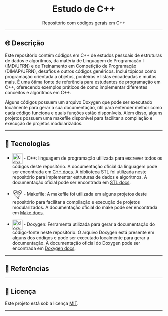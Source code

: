 <h1 align="center"> Estudo de C++</h1>
<p align="center">Repositório com códigos gerais em C++</p>

---



## :globe_with_meridians: Descrição

Este repositório contém códigos em C++ de estudos pessoais de estruturas de dados e algoritmos, da matéria de Linguagem de Programação I (IMD/UFRN) e de Treinamento em Competição de Programação (DIMAP/UFRN), desafios e outros códigos genéricos. Inclui tópicos como programação orientada a objetos, ponteiros e listas encadeadas e muitos mais. É uma ótima fonte de referência para estudantes de programação em C++, oferecendo exemplos práticos de como implementar diferentes conceitos e algoritmos em C++.

Alguns códigos possuem um arquivo Doxygen que pode ser executado localmente para gerar a sua documentação, útil para entender melhor como cada código funciona e quais funções estão disponíveis. Além disso, alguns projetos possuem uma makefile disponível para facilitar a compilação e execução de projetos modularizados.

---



## :wrench: Tecnologias

<ul>
<li>
<p>
    <img width="32px" height=32px style="vertical-align: middle" src="https://www.freeiconspng.com/uploads/c--logo-icon-0.png" alt="csharp-logo"/>
    - C++: linguagem de programação utilizada para escrever todos os códigos deste repositório. A documentação oficial da linguagem pode ser encontrada em <a href="https://isocpp.org/">C++ docs</a>. A biblioteca STL foi utilizada neste repositório para implementar estruturas de dados e algoritmos. A documentação oficial pode ser encontrada em <a href="http://www.cplusplus.com/reference/stl/">STL docs</a>.
</p>

<li>
<p>
    <svg width="32px" height="32px" style="vertical-align: middle" xmlns="http://www.w3.org/2000/svg" viewBox="0 0 32 32"><path d="M7.313,18.654a.548.548,0,0,1-.6.233.917.917,0,0,0-.869.08c-.306.218-.637.053-.579-.345a1.229,1.229,0,0,1,.583-.971c.833-.479.254-.812.711-1.293s.357-.629.341-1.283a4.648,4.648,0,0,1-3.4-1.9,6.012,6.012,0,0,1-1.46-3.764,6.365,6.365,0,0,1,.649-3.8A5.315,5.315,0,0,1,5.254,3.089a7.022,7.022,0,0,1,3.489-.77,4.96,4.96,0,0,1,2.443.452,5.148,5.148,0,0,0,1.546.8,1.217,1.217,0,0,0,.782-.226c.047,1.189-1.023,1.292-1.98,1.317s-1.546-.371-2.427-.224A4.193,4.193,0,0,0,6.077,6.212,3.783,3.783,0,0,0,5.408,8.9a1.952,1.952,0,0,0,1.441,1.8c.5.008.61-.136,1.047-.421s2.665-3.043,3.426-3.663a3.522,3.522,0,0,1,2.322-.821,3.24,3.24,0,0,1,1.671.286A12.275,12.275,0,0,1,16.9,7.139a8.833,8.833,0,0,0,.684-.576,2.865,2.865,0,0,1,2.393-.718,3.644,3.644,0,0,1,1.819.8A14.312,14.312,0,0,1,23.809,9.07a3.59,3.59,0,0,0,1.621,1.489c.771.237,1.352-.762,1.437-1.316a5.814,5.814,0,0,0,.112-.935,4.413,4.413,0,0,0-.135-1.125,4,4,0,0,0-.455-1.016,3.606,3.606,0,0,0-1.3-1.25A4.129,4.129,0,0,0,23.7,4.5a13.676,13.676,0,0,0-1.4.2c-.584.04-1.628.171-2.086-.28a1.18,1.18,0,0,1-.378-.853.892.892,0,0,0,.469.19c.366.031.708-.268,1-.441a7.34,7.34,0,0,1,.908-.526,5.856,5.856,0,0,1,2.7-.232,6.308,6.308,0,0,1,2.2.725,6,6,0,0,1,1.634,1.48A4.983,4.983,0,0,1,29.781,6.9a8.981,8.981,0,0,1,.017,3.847,7.577,7.577,0,0,1-1.714,2.819,4.388,4.388,0,0,1-2.317,1.112,4.911,4.911,0,0,0,.086.488c.064.206.188.436.441.363a.236.236,0,0,1,.289.063c.133.116.064.567-.311.769a1.449,1.449,0,0,1-.695.131,6.612,6.612,0,0,1-1.11-.051c-.33-.058-.528-.32-.894-.361a3.572,3.572,0,0,1-1.452-.764,3.048,3.048,0,0,0-.362-.185c.059.18.138.368.177.541s.023.334.043.472.059.247.082.359c.09.081.119.2.272.243a1.706,1.706,0,0,0,.546-.043c.156-.021.26-.106.383-.083a.85.85,0,0,1,.34.193c.1.082.191.094.274.3a3.333,3.333,0,0,1,.171.9,1.93,1.93,0,0,1-.1.755,1.261,1.261,0,0,1-.381.541,5.937,5.937,0,0,1-.956.769,1.652,1.652,0,0,0,.2.3c.1.109.324.229.421.344a.473.473,0,0,1,.148.324.686.686,0,0,1-.109.433,1.9,1.9,0,0,1-.937.573,2.477,2.477,0,0,1,.023,1.06c-.037.159-.119.519-.315.612a3.823,3.823,0,0,1-.814.086c-.239.038-.373.074-.56.111a3.3,3.3,0,0,0-.34.492.4.4,0,0,0,.008.35c.049.15.214.368.261.544a1.091,1.091,0,0,1,.012.541.943.943,0,0,1-.269.46c-.15.157-.446.28-.593.406s-.294.142-.254.352a1.551,1.551,0,0,0,.781.867.925.925,0,0,0,.65-.048c-.015.246-.228.412-.367.576a2.2,2.2,0,0,0,1-.588,2.488,2.488,0,0,1-.752.955,2.872,2.872,0,0,1-.6.4,2.652,2.652,0,0,0,.99,0,1.97,1.97,0,0,1-.748.242,2.2,2.2,0,0,1-.85-.064,5.7,5.7,0,0,1-.951-.541.78.78,0,0,0,.217.442,2.859,2.859,0,0,0,.639.334,9.407,9.407,0,0,1-.963-.116,2.233,2.233,0,0,1-.555-.189,3.647,3.647,0,0,1-.449-.309,1.291,1.291,0,0,0,.215.411,1.963,1.963,0,0,0,.48.232,2.1,2.1,0,0,1-.5-.011,1.408,1.408,0,0,1-.517-.245,3.7,3.7,0,0,1-.52-.463,2.155,2.155,0,0,1-.4-.538c-.058-.154.035-.262.052-.393a1.233,1.233,0,0,0-.318.21.4.4,0,0,0-.118.37,2.46,2.46,0,0,0,.315.589c-.344-.281-.536-.389-.618-.729a1.143,1.143,0,0,1,.272-.846c.075-.119.187-.23.257-.345a4.668,4.668,0,0,1-.466-.456c-.133-.173-.189-.408-.325-.573a3.412,3.412,0,0,0-.478-.407,6.246,6.246,0,0,1,.42.9.6.6,0,0,1-.139.5c-.083.126-.216.154-.343.231s-.323.017-.4.131a.392.392,0,0,0-.023.4l.3.466a1.421,1.421,0,0,1-.381-.328c-.084-.114-.214-.218-.232-.371a.541.541,0,0,1,.073-.422c.1-.137.371-.182.493-.287s.19-.173.183-.309-.14-.232-.253-.318a8.278,8.278,0,0,1-1.088-.815,1.08,1.08,0,0,1-.28-.443.459.459,0,0,1,.085-.368c.083-.151.367-.352.4-.515s-.109-.2-.238-.256-.376.029-.5-.071.035-.311-.1-.427-.445-.051-.6-.176a.837.837,0,0,1-.281-.459.974.974,0,0,1-.024-.509c.038-.131.15-.154.217-.222s.127-.124.036-.225-.385.006-.555-.124-.066-.44-.186-.572-.336-.079-.449-.121-.159.106-.228-.128-.072-.93-.166-1.189-.278-.018-.363-.276a7.085,7.085,0,0,1-.043-1.06l-.175-1.061c-.609.409-2.53.935-2.7,1.233" style="fill:#fff"/><path d="M16.623,8.258A3.733,3.733,0,0,0,16.7,9.2a.909.909,0,0,0,.382.66c.462.343.758.286,1.114.485a1.017,1.017,0,0,1,.446.421.363.363,0,0,1-.17.422.361.361,0,0,0,.371-.48c-.052-.128-.3-.185-.373-.314a.488.488,0,0,1-.04-.393c.064-.236.531-.451.7-.637a.772.772,0,0,0,.208-.9,2.831,2.831,0,0,0-1.45-1.141,3.209,3.209,0,0,0-.5-.15,1.65,1.65,0,0,1,.875.807c.144.374.019.515.024.84,0,.151.2.226.289.322s.07.145.009.259a.3.3,0,0,0-.13-.236c-.13-.093-.271-.073-.341-.263-.106-.289.1-.563-.132-.888a1.029,1.029,0,0,0-.727-.522,1.267,1.267,0,0,0-.423.066L16.613,7.3l0,0a4.594,4.594,0,0,0-1.34-.995,3.033,3.033,0,0,0-1.607-.3,3.068,3.068,0,0,0-2.2.771c-.808.7-2.892,3.367-3.4,3.7a1.7,1.7,0,0,1-1.248.453A2.124,2.124,0,0,1,5.161,8.927,4.041,4.041,0,0,1,5.883,6.07a4.173,4.173,0,0,1,3.224-1.9,12.022,12.022,0,0,1,2.441.23c.771,0,1.534-.132,1.759-.745a1.044,1.044,0,0,1-.672.118A6.739,6.739,0,0,1,11,2.952,5.237,5.237,0,0,0,8.71,2.575a6.319,6.319,0,0,0-3.215.669A5.769,5.769,0,0,0,2.913,5.719a5.866,5.866,0,0,0-.654,3.649,6.068,6.068,0,0,0,1.423,3.613,4.457,4.457,0,0,0,3.295,1.785l.329-1.45-.587.842.015-.937-.531.659-.233-.894-.43.716-.214-1-.623.5.2-.823-.825.092.379-.572-.752.009.438-.764-.667-.106L4,10.35l-.817-.242.676-.648L3.2,8.916l.522-.406L3.23,7.86l.521-.607-.194-.8L4,6.067l.132-.916.5-.249.427-.715L5.844,4.1l.39-.643.793.04.749-.407.778.181.883-.266.654.153.853.125.824.659L10.5,3.5l-.636.305-.526-.321-.362.246-.64.064-.574-.037-.419.511L6.5,4.281l-.3.688-.759.266-.071.791-.544.426L5,7.2l-.47.773.361.676-.355.619.472.308-.107.995.656.166.148.738.715-.075.444.506.549-.536A6.151,6.151,0,0,0,9.606,9.745a10.282,10.282,0,0,1,2.58-2.506,3.451,3.451,0,0,1,2.493-.477c.895.154,1.194.691,1.853,1.257a.626.626,0,0,1,.2-.253,4.416,4.416,0,0,0-.108.492Zm4.665,5.934a.71.71,0,0,1-.2.143,2.376,2.376,0,0,1-.344.083c.173.27.355.543.521.826s.31.594.469.892a4.909,4.909,0,0,0-.022-.511,5.014,5.014,0,0,0-.168-.537c-.071-.239-.159-.564-.26-.9Zm-.06-1.551a.508.508,0,0,1,.168.092.646.646,0,0,1,.255.269,1.025,1.025,0,0,1,.048.466c-.056-.016-.132-.005-.191-.055s-.092-.162-.167-.21a.439.439,0,0,0-.219-.048.694.694,0,0,1,.043.35.431.431,0,0,1-.409.387,1.336,1.336,0,0,1-.342-.036c.04.089.108.167.147.256A1.842,1.842,0,0,0,21,14.039a3.264,3.264,0,0,1,.345-.2,2.175,2.175,0,0,1,.395-.067c-.113.1-.188.2-.3.295l.25.728c.177.111.344.169.566.306a7.337,7.337,0,0,0,.781.515,2.887,2.887,0,0,0,.767.263c.3.057.545.3.844.343a6.43,6.43,0,0,0,1.087.025c.261-.025.6-.16.631-.447a.6.6,0,0,1-.723-.407c-.075-.183-.038-.52-.153-.737s-.274-.286-.466-.552a8.352,8.352,0,0,1-.679-1.045c-.175-.357-.217-.762-.365-1.082a5.285,5.285,0,0,0-.546-.826,2.918,2.918,0,0,0-1.308-1.18,6.4,6.4,0,0,0-.963-.249c-.131.059-.31.124-.342.276a.622.622,0,0,0,.14.493,2.1,2.1,0,0,1,.568.7,2.753,2.753,0,0,1,.03,1.029,1.146,1.146,0,0,1-.328.42Zm-1.451.173a2.483,2.483,0,0,1,.854-.242c.126-.008.321.012.448.017a1.7,1.7,0,0,0,.3-.466,2.519,2.519,0,0,0-.043-.826c-.172-.423-.34-.441-.577-.683a1.347,1.347,0,0,1-.231-.743c-.019-.11-.073-.249-.1-.363a4.64,4.64,0,0,0-1-.052,1.088,1.088,0,0,0,.39-.567,1.116,1.116,0,0,0-.132-.78,3.032,3.032,0,0,0-.576-.6c-.208-.182-.506-.332-.7-.482a5.781,5.781,0,0,1,.768-.275A2.5,2.5,0,0,1,21.02,7.2a4.6,4.6,0,0,1,1.053.833c.384.4.859,1.137,1.23,1.574A7.877,7.877,0,0,0,24.3,10.65a4.973,4.973,0,0,0,.925.5l.481.51.389-.481.625.071.129-.7.574-.157-.093-.947.413-.293-.31-.589.315-.644-.411-.736.159-.708-.476-.405-.062-.753-.664-.253-.266-.655L25.278,4.4l-.366-.486-.5.035-.56-.061-.316-.234-.46.3-.557-.29-1.106.42.721-.627.747-.119L23.45,3.2l.773.254.68-.172.656.388.694-.038.341.612.691.079.374.68.435.237.115.871.387.367-.17.762.456.577-.428.619.457.387-.585.518.592.616-.715.23.466.661-.584.1.383.727-.658-.009.331.545-.722-.087.173.783-.546-.48-.187.949-.377-.682-.2.85-.465-.627.012.891-.514-.8a3.638,3.638,0,0,0,.385,1.382,3.518,3.518,0,0,0,2.24-1.041,7.168,7.168,0,0,0,1.627-2.739,9.306,9.306,0,0,0,.011-3.618,5.45,5.45,0,0,0-1.045-2.109A7.963,7.963,0,0,0,26.9,3.405a6.2,6.2,0,0,0-3.2-.694,3.79,3.79,0,0,0-1.338.25c-.617.224-1.11.714-1.737.955a.6.6,0,0,1-.53,0,.989.989,0,0,0,.723.572,5.464,5.464,0,0,0,1.431-.013A9.013,9.013,0,0,1,23.7,4.285a3.1,3.1,0,0,1,1.484.428,3.658,3.658,0,0,1,1.4,1.318,4,4,0,0,1,.448,1.079,5.063,5.063,0,0,1,.151,1.174,3.6,3.6,0,0,1-.112,1.035c-.212.781-.68,1.576-1.641,1.454-.588-.075-1.475-1.18-1.772-1.585a15.7,15.7,0,0,0-1.969-2.4,3.034,3.034,0,0,0-1.705-.757A2.579,2.579,0,0,0,17.6,6.86a4.609,4.609,0,0,1,.532.17,3.981,3.981,0,0,1,1.094.718,1.19,1.19,0,0,1,.5.968c.008.3-.239.541-.465.758-.139.133-.322.254-.434.357-.149.137-.333.286-.147.5a1.883,1.883,0,0,0,.3.22c.163.121.089.572-.127.691a.712.712,0,0,1-.832-.069c.287-.043.469-.081.461-.315,0-.136-.177-.249-.347-.326a4.931,4.931,0,0,1-1.125-.452c-.411-.3-.42-.458-.531-.922a2.623,2.623,0,0,0-.646.113c-.265.087-.558.3-.8.348a1.718,1.718,0,0,1-1.058.006,4.244,4.244,0,0,0-2.1.349,5.917,5.917,0,0,0-.975.121,6.413,6.413,0,0,0-1.7.995A9.083,9.083,0,0,0,7.22,15.149c-.051.57.112.955-.248,1.233s-.349.992-.471,1.193-.263.111-.525.392-.4.234-.389.766a1.839,1.839,0,0,1,.845-.332c.256-.009.259.328.916-.322.352-.348,1.027-.358,1.5-.512A4.732,4.732,0,0,0,11,16.152a5.613,5.613,0,0,0,1.415-3.381,3.984,3.984,0,0,1-.038,1.247,3.473,3.473,0,0,0,.151,2.442l.309.59a5.184,5.184,0,0,1-.652-.953l-.25-.674a5.057,5.057,0,0,1-1.463,1.662,2.916,2.916,0,0,0,.089,1.169c.128.373-.076.8.021,1.049s.321.106.394.355-.038.741.075.983.392.1.527.174a.774.774,0,0,1,.251.289c.073.1-.028.346.119.425s.376.012.529.088a.357.357,0,0,1,.139.422c-.036.163-.2.238-.272.4a.427.427,0,0,0,.023.434.891.891,0,0,0,.466.314c.19.077.457.034.653.14a1.537,1.537,0,0,1,.476.473.636.636,0,0,1,.127.425,1.19,1.19,0,0,1-.157.505c-.087.157-.278.347.021.647s.287.17.458.364c-.019-.336-.157-.609-.056-.862s.406-.3.566-.411a2.625,2.625,0,0,0,.379-.4,4.487,4.487,0,0,1,0,.491c-.041.266-.119.5.277.544a1.293,1.293,0,0,0,.535-.166c-.1.176-.269.318-.3.528a.918.918,0,0,0,.151.651,2.127,2.127,0,0,0,.582.487,2.227,2.227,0,0,0,.425.2c.007.207-.034.427-.01.621a1.134,1.134,0,0,0,.2.529,1.73,1.73,0,0,0,.465.373c-.094-.218-.283-.424-.281-.653a.734.734,0,0,1,.294-.594c.223-.2.746-.38.992-.577a1.214,1.214,0,0,0,.414-.51,2.23,2.23,0,0,0,.08-.673,2.032,2.032,0,0,1,.119.569,2.006,2.006,0,0,1-.221.794,1.217,1.217,0,0,0,.6-.612c.065.039.032.145.056.349.109-.108.232-.191.341-.293a.949.949,0,0,0,.284-.334.765.765,0,0,0-.008-.459,3.091,3.091,0,0,0-.324-.538c-.1-.181.017-.358.01-.576a1.727,1.727,0,0,0-.6-.1c-.229.033-.491.29-.725.293s-.365-.216-.557-.277a3.409,3.409,0,0,0-.579-.08,5.348,5.348,0,0,1,1.84-.451,11.629,11.629,0,0,1,1.715-.155,4.393,4.393,0,0,0,.769.03c.179-.051.141-.174.194-.307a1.73,1.73,0,0,0-.006-1.079A8.378,8.378,0,0,0,20.46,22c-.511.039-1.117.282-1.644.3a3.165,3.165,0,0,1-1.53-.328,3.63,3.63,0,0,1-.986-1.125c-.215-.329-.486-.975-.651-1.27a1.614,1.614,0,0,0-.339-.5,1.512,1.512,0,0,0-.488-.2c.188.019.392-.04.563.058.256.147.543.756.7,1.021.169-.566.129-.788.618-1.107a2.153,2.153,0,0,0-.5,1.295c.327.537.782,1.393,1.378,1.63a3.907,3.907,0,0,0,.817.168,5.91,5.91,0,0,0,2.132-.315,5.587,5.587,0,0,1,1.678-.04c.215.012.72-.117.825-.333A.382.382,0,0,0,23,20.868c-.081-.126-.3-.186-.414-.3a2.667,2.667,0,0,1-.274-.368,7.515,7.515,0,0,1-1.238.138c.257-.106.5-.167.771-.271a4.6,4.6,0,0,0,.787-.419,2.522,2.522,0,0,0,.51-.391,3.13,3.13,0,0,0,.471-.539,1.406,1.406,0,0,0,.139-.681,2.03,2.03,0,0,0-.1-.805.634.634,0,0,0-.433-.311c-.15-.048-.252.073-.408.09s-.3.115-.527.008a1.967,1.967,0,0,1-.72-.642c-.228-.32-.39-.844-.623-1.247a21.2,21.2,0,0,0-1.376-1.986,4.043,4.043,0,0,1-.118-.593,2.861,2.861,0,0,1,.076-1.13.987.987,0,0,1,.512-.69.563.563,0,0,1,.371-.026.25.25,0,0,1,.167.294c-.045.15-.15.155-.221.231a.808.808,0,0,0-.213.384,1.825,1.825,0,0,1,.412.016.481.481,0,0,1,.339.326.611.611,0,0,0-.456-.22,2.057,2.057,0,0,0-.316.048,2.271,2.271,0,0,1-.118.383c-.056.1-.163.075-.2.191a1.12,1.12,0,0,0-.022.455Zm.546.2c-.208.013-.258-.014-.424.1l.271.422a.65.65,0,0,1,.153-.525Zm-7.072-1.86a.812.812,0,0,1,.036-.194c-.3-.081-.423.115-.6.479-.066.136,0,.217-.072.306s-.185.077-.3.163-.23.251-.338.34a3.758,3.758,0,0,1-.777.418,2.536,2.536,0,0,0,.625-.513c.058-.1.05-.287.14-.377s.123-.152.24-.174.07-.159.108-.266a1.151,1.151,0,0,1,.193-.293.848.848,0,0,1,.339-.329c.158-.059.405,0,.525-.029s.051-.121.138-.173.257-.029.373-.085a1.139,1.139,0,0,0,.429-.442A2.256,2.256,0,0,1,14.187,11a1.478,1.478,0,0,1-.749.89,2.38,2.38,0,0,1-.426.16c.073-.1.177-.143.219-.3a3.762,3.762,0,0,0,.02-.6Zm1.931,1.493c.157-.014.351.028.5.02a2.652,2.652,0,0,0,.377-.07c-.023-.221,0-.627-.205-.774a1.783,1.783,0,0,0-.817.008,7.63,7.63,0,0,0-1.017.385,3.168,3.168,0,0,1,.923-.514,2.428,2.428,0,0,1,.948-.09c.1.028.123.07.185.156a1.811,1.811,0,0,1,.268.9,2.524,2.524,0,0,1,.157.229,1.1,1.1,0,0,1,.081.338c-.056-.081-.022-.183-.177-.243a1.507,1.507,0,0,0-.6.018.508.508,0,0,1-.231.934.541.541,0,0,1-.641-.333.988.988,0,0,1-.021-.4.794.794,0,0,0-.688.259,1.3,1.3,0,0,0,.523.508,1.681,1.681,0,0,0,.5.186,2.516,2.516,0,0,0,.676.032.734.734,0,0,0,.444-.216,1.04,1.04,0,0,0,.212-.47,1.369,1.369,0,0,1-.083.431.786.786,0,0,1-.778.412,2.853,2.853,0,0,1-1.019-.2,1.542,1.542,0,0,1-.73-.624,1.8,1.8,0,0,1-.02-.557c.332-.22.413-.166.806-.231.164-.027.277-.088.433-.1Zm.9-2.187a1.48,1.48,0,0,0,.524.212c.147,0,.185-.1.272-.154a6.578,6.578,0,0,0,.523,1.333c.1.169.159.09.232.26s.107.514.176.73a5.907,5.907,0,0,0,.242.564,7.727,7.727,0,0,1-.583-.9c-.114-.241-.041-.262-.133-.492s-.279-.588-.418-.882a.829.829,0,0,1-.3.008c-.076-.023-.061-.1-.129-.156s-.184-.032-.28-.115a.592.592,0,0,1-.127-.405Zm-1.964,7.762c.138-.112.511-.023.789,0l-.6.154c-.019.068-.01.147-.056.2s-.132.079-.2.119c.007-.179-.072-.363.066-.475Zm2.574-3.737a2.621,2.621,0,0,0,.205-.6c-.027.252.024.529-.1.712s-.339.151-.518.2c.139-.106.3-.153.411-.312Zm-.252,2.8a1,1,0,0,1,.5-.9,2.14,2.14,0,0,1,.706-.253,2.751,2.751,0,0,1,1.186.155,7.055,7.055,0,0,1,.7.459c.239.141.409.236.637.395.35.243.554.512.8.673a1.763,1.763,0,0,0,.435.113.73.73,0,0,1-.407.033,1.823,1.823,0,0,1-.513-.306,3.515,3.515,0,0,0-.579-.42c-.145-.084-.383-.183-.542-.287s-.435-.331-.587-.407a1.892,1.892,0,0,0-.759-.146,1.606,1.606,0,0,0-.959.267.645.645,0,0,0-.264.66,2.992,2.992,0,0,1,.23-.3.721.721,0,0,1,.607-.131.531.531,0,0,1,.459.415,1.1,1.1,0,0,0-.238-.159.573.573,0,0,0-.51.05c-.21.112-.153.278-.183.463a1.765,1.765,0,0,1-.069.231.453.453,0,0,1-.211-.113,1.493,1.493,0,0,0,.008.259,3.194,3.194,0,0,0,.1.319,1.872,1.872,0,0,1-.39-.47,1.237,1.237,0,0,1-.148-.6Zm1.889.318a.98.98,0,0,1,.439.114,1.712,1.712,0,0,1,.314.223,1.858,1.858,0,0,1,.5.877,5.274,5.274,0,0,1,.077.745,4.767,4.767,0,0,0-.225-.687,1.682,1.682,0,0,0-.783-.8.42.42,0,0,0-.252-.032c.028.047.075.086.077.155a.27.27,0,0,1-.13.259.493.493,0,0,1-.541-.1.48.48,0,0,1-.12-.535c.091-.224.439-.224.644-.216Zm-10.406.644a.726.726,0,0,0-.6.4.548.548,0,0,1-.6.233.917.917,0,0,0-.869.08c-.306.218-.637.053-.579-.344a1.226,1.226,0,0,1,.583-.971c.832-.479.254-.812.71-1.293s.356-.629.342-1.283a4.65,4.65,0,0,1-3.4-1.9A6.013,6.013,0,0,1,2.036,9.4a6.362,6.362,0,0,1,.649-3.8A5.314,5.314,0,0,1,5.254,3.078a7.026,7.026,0,0,1,3.489-.769,4.958,4.958,0,0,1,2.443.452,5.153,5.153,0,0,0,1.545.8,1.218,1.218,0,0,0,.782-.226c.047,1.189-1.023,1.292-1.981,1.317s-1.546-.371-2.427-.223A4.192,4.192,0,0,0,6.078,6.2a3.78,3.78,0,0,0-.669,2.683,1.951,1.951,0,0,0,1.44,1.8c.5.008.61-.136,1.047-.421S10.561,7.221,11.322,6.6a3.518,3.518,0,0,1,2.321-.821,3.236,3.236,0,0,1,1.671.285A12.282,12.282,0,0,1,16.9,7.128a8.515,8.515,0,0,0,.684-.576,2.865,2.865,0,0,1,2.393-.718,3.644,3.644,0,0,1,1.819.8A14.284,14.284,0,0,1,23.81,9.059a3.594,3.594,0,0,0,1.621,1.489c.771.237,1.351-.762,1.437-1.316A5.786,5.786,0,0,0,26.98,8.3a4.39,4.39,0,0,0-.134-1.125,4.012,4.012,0,0,0-.455-1.016,3.6,3.6,0,0,0-1.3-1.25A4.131,4.131,0,0,0,23.7,4.485a13.632,13.632,0,0,0-1.4.2c-.584.04-1.627.171-2.085-.28a1.18,1.18,0,0,1-.378-.854.891.891,0,0,0,.469.189c.366.031.708-.268,1-.441a7.2,7.2,0,0,1,.907-.526,5.861,5.861,0,0,1,2.7-.233,6.315,6.315,0,0,1,2.2.725,6.005,6.005,0,0,1,1.634,1.48,4.992,4.992,0,0,1,1.037,2.15,8.988,8.988,0,0,1,.017,3.847,7.581,7.581,0,0,1-1.713,2.819,4.391,4.391,0,0,1-2.317,1.112c.034.177.04.342.085.487.065.206.188.436.442.364a.236.236,0,0,1,.289.062c.133.117.063.567-.312.769a1.444,1.444,0,0,1-.695.131,6.517,6.517,0,0,1-1.11-.051c-.33-.058-.528-.319-.894-.361a3.576,3.576,0,0,1-1.452-.764,3.069,3.069,0,0,0-.362-.185c.059.18.137.368.177.541s.022.334.043.473.059.246.081.359c.091.081.12.2.272.243a1.688,1.688,0,0,0,.546-.043c.156-.021.261-.105.383-.083a.853.853,0,0,1,.341.193c.1.082.19.094.274.3a3.364,3.364,0,0,1,.17.9,1.922,1.922,0,0,1-.1.755,1.254,1.254,0,0,1-.381.541,5.924,5.924,0,0,1-.957.769,1.691,1.691,0,0,0,.2.3c.1.108.324.229.421.343a.474.474,0,0,1,.148.324.689.689,0,0,1-.109.434,1.9,1.9,0,0,1-.937.573,2.484,2.484,0,0,1,.023,1.06c-.037.159-.119.519-.315.612a3.808,3.808,0,0,1-.814.086c-.239.038-.373.074-.56.111a3.312,3.312,0,0,0-.34.491.4.4,0,0,0,.008.35c.049.15.215.369.261.544a1.091,1.091,0,0,1,.012.541.952.952,0,0,1-.269.461c-.15.157-.446.279-.593.406s-.294.142-.254.352a1.548,1.548,0,0,0,.781.867.93.93,0,0,0,.65-.047c-.015.246-.228.412-.367.575a2.2,2.2,0,0,0,1-.587,2.486,2.486,0,0,1-.752.954,2.86,2.86,0,0,1-.6.4,2.634,2.634,0,0,0,.991,0,1.964,1.964,0,0,1-.748.242,2.189,2.189,0,0,1-.85-.063,5.72,5.72,0,0,1-.951-.541.782.782,0,0,0,.216.442,2.849,2.849,0,0,0,.639.334,9.6,9.6,0,0,1-.963-.116,2.274,2.274,0,0,1-.555-.189,3.8,3.8,0,0,1-.449-.309,1.3,1.3,0,0,0,.215.411,1.95,1.95,0,0,0,.481.233,2.1,2.1,0,0,1-.5-.011,1.409,1.409,0,0,1-.517-.245,3.708,3.708,0,0,1-.521-.464,2.146,2.146,0,0,1-.4-.538c-.058-.154.035-.262.052-.393a1.218,1.218,0,0,0-.319.209.4.4,0,0,0-.118.371,2.45,2.45,0,0,0,.315.589c-.344-.281-.536-.39-.618-.729a1.142,1.142,0,0,1,.272-.846c.075-.119.187-.23.256-.345a4.636,4.636,0,0,1-.466-.456c-.133-.174-.189-.408-.325-.574a3.436,3.436,0,0,0-.478-.406,6.173,6.173,0,0,1,.42.9.6.6,0,0,1-.139.5c-.083.126-.216.154-.342.231s-.324.016-.4.131a.393.393,0,0,0-.023.4l.3.466a1.418,1.418,0,0,1-.381-.328c-.085-.113-.214-.218-.232-.371a.541.541,0,0,1,.073-.423c.1-.136.371-.182.493-.287s.19-.173.183-.309-.139-.233-.253-.318a8.319,8.319,0,0,1-1.088-.815,1.091,1.091,0,0,1-.28-.443.461.461,0,0,1,.085-.368c.083-.151.367-.352.4-.515s-.109-.2-.238-.257-.375.029-.5-.071.035-.311-.1-.427-.445-.051-.6-.176a.84.84,0,0,1-.281-.46.968.968,0,0,1-.024-.509c.037-.131.149-.153.217-.221s.127-.124.036-.226-.386.006-.556-.124-.066-.44-.186-.571-.336-.08-.449-.122-.158.106-.228-.127-.072-.929-.165-1.189-.278-.017-.364-.276a7.171,7.171,0,0,1-.043-1.061l-.175-1.061a3.741,3.741,0,0,1-1.666.654,10.832,10.832,0,0,0,.338,4.321c.543,1.777,1.643,2.824,3.128,4.328a9.109,9.109,0,0,1-3.478-4.188,9.791,9.791,0,0,1-.414-4.277" style="fill:#030303"/></svg>
    - Makefile: A makefile foi utilizada em alguns projetos deste repositório para facilitar a compilação e execução de projetos modularizados. A documentação oficial do make pode ser encontrada em <a href="https://www.gnu.org/software/make/manual/make.html">Make docs</a>.
</p>

<li>
<p>
    <img width="32px" height=32px style="vertical-align: middle" src="https://avatars.githubusercontent.com/u/1300762?v=4" alt="doxygen logo"/>
    - Doxygen: Ferramenta utilizada para gerar a documentação do código-fonte neste repositório. O arquivo Doxygen está presente em alguns dos códigos e pode ser executado localmente para gerar a documentação. A documentação oficial do Doxygen pode ser encontrada em <a href="http://www.doxygen.nl/">Doxygen docs</a>.
</p>
</ul>

---




## :bookmark_tabs: Referências

---


## :page_with_curl: Licença

Este projeto está sob a licença <a href="#">MIT</a>.

---
